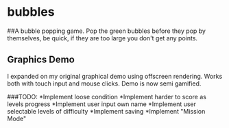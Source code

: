 # bubbles
##A bubble popping game.
Pop the green bubbles before they pop by themselves, be quick, if they are too large you don't get any points.

## Graphics Demo
I expanded on my original graphical demo using offscreen rendering. Works both with touch input and mouse clicks.
Demo is now semi gamified.

###TODO:
*Implement loose condition
*Implement harder to score as levels progress
*Implement user input own name
*Implement user selectable levels of difficulty
*Implement saving
*Implement "Mission Mode"
